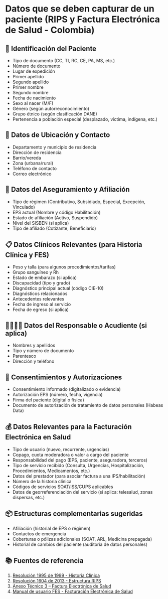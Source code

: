 # Datos que se deben capturar de un paciente (RIPS y Factura Electrónica de Salud - Colombia)

## 🧾 Identificación del Paciente
- Tipo de documento (CC, TI, RC, CE, PA, MS, etc.)
- Número de documento
- Lugar de expedición
- Primer apellido
- Segundo apellido
- Primer nombre
- Segundo nombre
- Fecha de nacimiento
- Sexo al nacer (M/F)
- Género (según autorreconocimiento)
- Grupo étnico (según clasificación DANE)
- Pertenencia a población especial (desplazado, víctima, indígena, etc.)

## 📍 Datos de Ubicación y Contacto
- Departamento y municipio de residencia
- Dirección de residencia
- Barrio/vereda
- Zona (urbana/rural)
- Teléfono de contacto
- Correo electrónico

## 🏥 Datos del Aseguramiento y Afiliación
- Tipo de régimen (Contributivo, Subsidiado, Especial, Excepción, Vinculado)
- EPS actual (Nombre y código Habilitación)
- Estado de afiliación (Activo, Suspendido)
- Nivel del SISBEN (si aplica)
- Tipo de afiliado (Cotizante, Beneficiario)

## 📋 Datos Clínicos Relevantes (para Historia Clínica y FES)
- Peso y talla (para algunos procedimientos/tarifas)
- Grupo sanguíneo y Rh
- Estado de embarazo (si aplica)
- Discapacidad (tipo y grado)
- Diagnóstico principal actual (código CIE-10)
- Diagnósticos relacionados
- Antecedentes relevantes
- Fecha de ingreso al servicio
- Fecha de egreso (si aplica)

## 👨‍👩‍👧‍👦 Datos del Responsable o Acudiente (si aplica)
- Nombres y apellidos
- Tipo y número de documento
- Parentesco
- Dirección y teléfono

## 📄 Consentimientos y Autorizaciones
- Consentimiento informado (digitalizado o evidencia)
- Autorización EPS (número, fecha, vigencia)
- Firma del paciente (digital o física)
- Documento de autorización de tratamiento de datos personales (Habeas Data)

## 💰 Datos Relevantes para la Facturación Electrónica en Salud
- Tipo de usuario (nuevo, recurrente, urgencias)
- Copago, cuota moderadora o valor a cargo del paciente
- Responsabilidad del pago (EPS, paciente, aseguradora, terceros)
- Tipo de servicio recibido (Consulta, Urgencias, Hospitalización, Procedimientos, Medicamentos, etc.)
- Datos del prestador (para asociar factura a una IPS/habilitación)
- Número de la historia clínica
- Códigos de servicios SOAT/ISS/CUPS aplicables
- Datos de georreferenciación del servicio (si aplica: telesalud, zonas dispersas, etc.)

## 📦 Estructuras complementarias sugeridas
- Afiliación (historial de EPS o régimen)
- Contactos de emergencia
- Coberturas o pólizas adicionales (SOAT, ARL, Medicina prepagada)
- Historial de cambios del paciente (auditoría de datos personales)

## 📚 Fuentes de referencia
1. [Resolución 1995 de 1999 - Historia Clínica](https://www.minsalud.gov.co/Normatividad_Nuevo/Resolución%201995%20de%201999.pdf)
2. [Resolución 1604 de 2013 - Estructura RIPS](https://www.minsalud.gov.co/sites/rid/Lists/BibliotecaDigital/RIDE/DE/DIJ/resolucion-1604-de-2013.pdf)
3. [Anexo Técnico 3 – Factura Electrónica de Salud](https://www.minsalud.gov.co/sites/rid/Lists/BibliotecaDigital/RIDE/DE/DIJ/anexo-tecnico-3-factura-electronica-salud.pdf)
4. [Manual de usuario FES - Facturación Electrónica de Salud](https://www.minsalud.gov.co/salud/Paginas/factura-electronica-en-salud.aspx)
